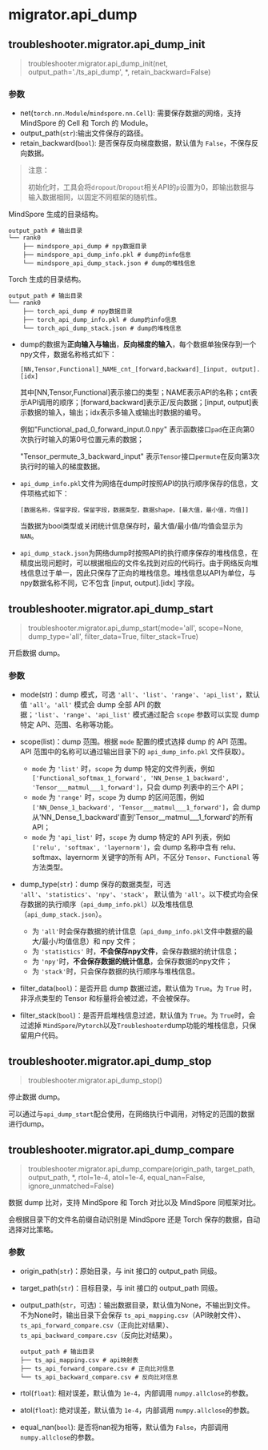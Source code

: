 # migrator.api_dump

## troubleshooter.migrator.api_dump_init

> troubleshooter.migrator.api_dump_init(net, output_path='./ts_api_dump', *, retain_backward=False)

### 参数

- net(`torch.nn.Module`/`mindspore.nn.Cell`): 需要保存数据的网络，支持 MindSpore 的 Cell 和 Torch 的 Module。
- output_path(`str`):输出文件保存的路径。
- retain_backward(`bool`): 是否保存反向梯度数据，默认值为 `False`，不保存反向数据。

> 注意：
>
> 初始化时，工具会将`dropout`/`Dropout`相关API的`p`设置为0，即输出数据与输入数据相同，以固定不同框架的随机性。

MindSpore 生成的目录结构。

```
output_path # 输出目录
└── rank0
    ├── mindspore_api_dump # npy数据目录
    ├── mindspore_api_dump_info.pkl # dump的info信息
    └── mindspore_api_dump_stack.json # dump的堆栈信息
```

Torch 生成的目录结构。

```
output_path # 输出目录
└── rank0
    ├── torch_api_dump # npy数据目录
    ├── torch_api_dump_info.pkl # dump的info信息
    └── torch_api_dump_stack.json # dump的堆栈信息
```

- dump的数据为**正向输入与输出**，**反向梯度的输入**，每个数据单独保存到一个npy文件，数据名称格式如下：

  ```
  [NN,Tensor,Functional]_NAME_cnt_[forward,backward]_[input, output].[idx]
  ```

  其中[NN,Tensor,Functional]表示接口的类型；NAME表示API的名称；cnt表示API调用的顺序；[forward,backward]表示正/反向数据；[input, output]表示数据的输入，输出；idx表示多输入或输出时数据的编号。

  例如"Functional_pad_0_forward_input.0.npy" 表示函数接口`pad`在正向第0次执行时输入的第0号位置元素的数据；

  "Tensor_permute_3_backward_input" 表示`Tensor`接口`permute`在反向第3次执行时的输入的梯度数据。

- `api_dump_info.pkl`文件为网络在dump时按照API的执行顺序保存的信息，文件项格式如下：
  ```
  [数据名称，保留字段，保留字段，数据类型，数据shape，[最大值，最小值，均值]]
  ```
  当数据为bool类型或关闭统计信息保存时，最大值/最小值/均值会显示为`NAN`。

- `api_dump_stack.json`为网络dump时按照API的执行顺序保存的堆栈信息，在精度出现问题时，可以根据相应的文件名找到对应的代码行。由于网络反向堆栈信息过于单一，因此只保存了正向的堆栈信息。堆栈信息以API为单位，与npy数据名称不同，它不包含 [input, output].[idx] 字段。

## troubleshooter.migrator.api_dump_start

> troubleshooter.migrator.api_dump_start(mode='all', scope=None, dump_type='all', filter_data=True, filter_stack=True)

开启数据 dump。

### 参数

- mode(str)：dump 模式，可选 `'all'`、`'list'`、`'range'`、`'api_list'`，默认值 `'all'`。`'all'` 模式会 dump 全部 API 的数据；`'list'`、`'range'`、`'api_list'` 模式通过配合 `scope` 参数可以实现 dump 特定 API、范围、名称等功能。

- scope(list)：dump 范围。根据 `mode` 配置的模式选择 dump 的 API 范围。API 范围中的名称可以通过输出目录下的 `api_dump_info.pkl` 文件获取）。

  - `mode` 为 `'list'` 时，`scope` 为 dump 特定的文件列表，例如 `['Functional_softmax_1_forward', 'NN_Dense_1_backward', 'Tensor___matmul___1_forward']`，只会 dump 列表中的三个 API；
  - `mode` 为 `'range'` 时，`scope` 为 dump 的区间范围，例如 `['NN_Dense_1_backward', 'Tensor___matmul___1_forward']`，会 dump 从'NN_Dense_1_backward'直到'Tensor__matmul___1_forward'的所有 API；
  - `mode` 为 `'api_list'` 时，`scope` 为 dump 特定的 API 列表，例如 `['relu', 'softmax', 'layernorm']`，会 dump 名称中含有 relu、softmax、layernorm 关键字的所有 API，不区分 `Tensor`、`Functional` 等方法类型。

- dump_type(`str`)：dump 保存的数据类型，可选 `'all'`、`'statistics'`、`'npy'`、`'stack'`， 默认值为 `'all'`。以下模式均会保存数据的执行顺序（`api_dump_info.pkl`）以及堆栈信息（`api_dump_stack.json`）。

  - 为 `'all'`时会保存数据的统计信息（`api_dump_info.pkl`文件中数据的最大/最小/均值信息）和 npy 文件；
  - 为 `'statistics'` 时，**不会保存npy文件**，会保存数据的统计信息；
  - 为 `'npy'`时，**不会保存数据的统计信息**，会保存数据的npy文件；
  - 为 `'stack'`时，只会保存数据的执行顺序与堆栈信息。

- filter_data(`bool`)：是否开启 dump 数据过滤，默认值为 `True`。为 `True` 时，非浮点类型的 Tensor 和标量将会被过滤，不会被保存。

- filter_stack(`bool`)：是否开启堆栈信息过滤，默认值为 `True`。为 `True`时，会过滤掉 `MindSpore`/`Pytorch`以及`Troubleshooter`dump功能的堆栈信息，只保留用户代码。

## troubleshooter.migrator.api_dump_stop

> troubleshooter.migrator.api_dump_stop()

停止数据 dump。

可以通过与`api_dump_start`配合使用，在网络执行中调用，对特定的范围的数据进行dump。

## troubleshooter.migrator.api_dump_compare

> troubleshooter.migrator.api_dump_compare(origin_path, target_path, output_path, *, rtol=1e-4, atol=1e-4, equal_nan=False, ignore_unmatched=False)

数据 dump 比对，支持 MindSpore 和 Torch 对比以及 MindSpore 同框架对比。

会根据目录下的文件名前缀自动识别是 MindSpore 还是 Torch 保存的数据，自动选择对比策略。

### 参数

- origin_path(`str`)：原始目录，与 init 接口的 output_path 同级。
- target_path(`str`)：目标目录，与 init 接口的 output_path 同级。
- output_path(`str`，可选)：输出数据目录，默认值为None，不输出到文件。不为None时，输出目录下会保存 `ts_api_mapping.csv`（API映射文件）、 `ts_api_forward_compare.csv`（正向比对结果）、`ts_api_backward_compare.csv`（反向比对结果）。

  ```
  output_path # 输出目录
  ├── ts_api_mapping.csv # api映射表
  ├── ts_api_forward_compare.csv # 正向比对信息
  └── ts_api_backward_compare.csv # 反向比对信息
  ```

- rtol(`float`): 相对误差，默认值为 `1e-4`，内部调用 `numpy.allclose`的参数。
- atol(`float`): 绝对误差，默认值为 `1e-4`，内部调用 `numpy.allclose`的参数。
- equal_nan(`bool`): 是否将nan视为相等，默认值为 `False`，内部调用 `numpy.allclose`的参数。
